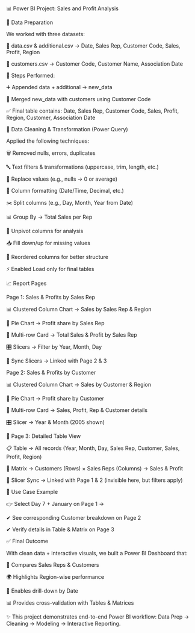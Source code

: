📊 Power BI Project: Sales and Profit Analysis


📂 Data Preparation

We worked with three datasets:


📁 data.csv & additional.csv → Date, Sales Rep, Customer Code, Sales, Profit, Region


📁 customers.csv → Customer Code, Customer Name, Association Date



🔧 Steps Performed:


➕ Appended data + additional → new_data


🔗 Merged new_data with customers using Customer Code


✅ Final table contains: Date, Sales Rep, Customer Code, Sales, Profit, Region, Customer, Association Date



🧹 Data Cleaning & Transformation (Power Query)




Applied the following techniques:


🗑️ Removed nulls, errors, duplicates


🔤 Text filters & transformations (uppercase, trim, length, etc.)


🔁 Replace values (e.g., nulls → 0 or average)


📅 Column formatting (Date/Time, Decimal, etc.)


✂️ Split columns (e.g., Day, Month, Year from Date)


📊 Group By → Total Sales per Rep


🔄 Unpivot columns for analysis


📥 Fill down/up for missing values


📑 Reordered columns for better structure


⚡ Enabled Load only for final tables



📈 Report Pages



Page 1: Sales & Profits by Sales Rep


📊 Clustered Column Chart → Sales by Sales Rep & Region


🥧 Pie Chart → Profit share by Sales Rep


📝 Multi-row Card → Total Sales & Profit by Sales Rep


🎛️ Slicers → Filter by Year, Month, Day


🔗 Sync Slicers → Linked with Page 2 & 3


Page 2: Sales & Profits by Customer


📊 Clustered Column Chart → Sales by Customer & Region


🥧 Pie Chart → Profit share by Customer


📝 Multi-row Card → Sales, Profit, Rep & Customer details


🎛️ Slicer → Year & Month (2005 shown)



📄 Page 3: Detailed Table View



📋 Table → All records (Year, Month, Day, Sales Rep, Customer, Sales, Profit, Region)


🧮 Matrix → Customers (Rows) × Sales Reps (Columns) → Sales & Profit


🔗 Slicer Sync → Linked with Page 1 & 2 (invisible here, but filters apply)



🎯 Use Case Example



👉 Select Day 7 + January on Page 1 →

✔ See corresponding Customer breakdown on Page 2

✔ Verify details in Table & Matrix on Page 3



✅ Final Outcome




With clean data + interactive visuals, we built a Power BI Dashboard that:


🔎 Compares Sales Reps & Customers


🌍 Highlights Region-wise performance


📅 Enables drill-down by Date


📊 Provides cross-validation with Tables & Matrices






✨ This project demonstrates end-to-end Power BI workflow: Data Prep → Cleaning → Modeling → Interactive Reporting.



